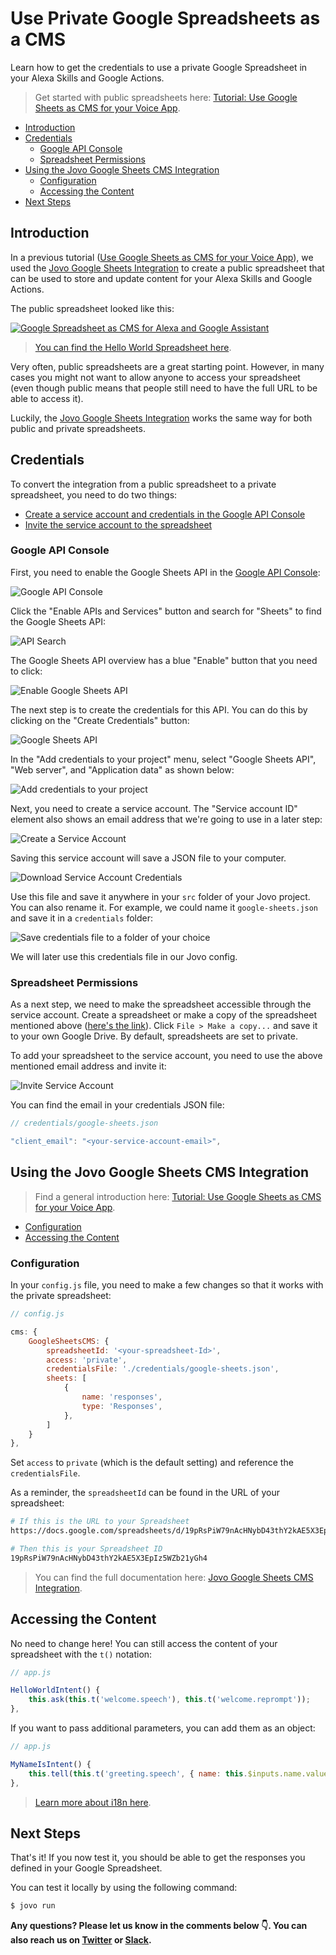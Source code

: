 # Use Private Google Spreadsheets as a CMS

Learn how to get the credentials to use a private Google Spreadsheet in your Alexa Skills and Google Actions.

> Get started with public spreadsheets here: [Tutorial: Use Google Sheets as CMS for your Voice App](https://www.jovo.tech/tutorials/google-sheets-cms).

* [Introduction](#introduction)
* [Credentials](#credentials)
   * [Google API Console](#google-api-console)
   * [Spreadsheet Permissions](#spreadsheet-permissions)
* [Using the Jovo Google Sheets CMS Integration](#using-the-jovo-google-sheets-cms-integration)
   * [Configuration](#configuration)
   * [Accessing the Content](#accessing-the-content)
* [Next Steps](#next-steps)



## Introduction

In a previous tutorial ([Use Google Sheets as CMS for your Voice App](https://www.jovo.tech/tutorials/google-sheets-cms)), we used the [Jovo Google Sheets Integration](https://www.jovo.tech/marketplace/jovo-cms-googlesheets) to create a public spreadsheet that can be used to store and update content for your Alexa Skills and Google Actions.

The public spreadsheet looked like this:

[![Google Spreadsheet as CMS for Alexa and Google Assistant](./img/google-spreadsheet-screenshot.jpg)](https://docs.google.com/spreadsheets/d/19pRsPiW79nAcHNybD43thY2kAE5X3EpIz5WZb21yGh4)

> [You can find the Hello World Spreadsheet here](https://docs.google.com/spreadsheets/d/19pRsPiW79nAcHNybD43thY2kAE5X3EpIz5WZb21yGh4).

Very often, public spreadsheets are a great starting point. However, in many cases you might not want to allow anyone to access your spreadsheet (even though public means that people still need to have the full URL to be able to access it).

Luckily, the [Jovo Google Sheets Integration](https://www.jovo.tech/marketplace/jovo-cms-googlesheets) works the same way for both public and private spreadsheets. 

## Credentials

To convert the integration from a public spreadsheet to a private spreadsheet, you need to do two things:

* [Create a service account and credentials in the Google API Console](#google-api-console)
* [Invite the service account to the spreadsheet](#spreadsheet-permissions)

### Google API Console

First, you need to enable the Google Sheets API in the [Google API Console](https://console.developers.google.com):

![Google API Console](./img/google-api-console.jpg)

Click the "Enable APIs and Services" button and search for "Sheets" to find the Google Sheets API:

![API Search](./img/api-search.jpg)

The Google Sheets API overview has a blue "Enable" button that you need to click:

![Enable Google Sheets API](./img/enable-google-sheets.jpg)

The next step is to create the credentials for this API. You can do this by clicking on the "Create Credentials" button:

![Google Sheets API](./img/google-sheets-api.jpg)

In the "Add credentials to your project" menu, select "Google Sheets API", "Web server", and "Application data" as shown below:

![Add credentials to your project](./img/add-credentials.jpg)

Next, you need to create a service account. The "Service account ID" element also shows an email address that we're going to use in a later step: 

![Create a Service Account](./img/create-service-account.jpg)

Saving this service account will save a JSON file to your computer.

![Download Service Account Credentials](./img/download-service-account-credentials.jpg)

Use this file and save it anywhere in your `src` folder of your Jovo project. You can also rename it. For example, we could name it `google-sheets.json` and save it in a `credentials` folder:

![Save credentials file to a folder of your choice](./img/credentials-folder.jpg)

We will later use this credentials file in our Jovo config.

### Spreadsheet Permissions

As a next step, we need to make the spreadsheet accessible through the service account. Create a spreadsheet or make a copy of the spreadsheet mentioned above ([here's the link](https://docs.google.com/spreadsheets/d/19pRsPiW79nAcHNybD43thY2kAE5X3EpIz5WZb21yGh4)). Click `File > Make a copy...` and save it to your own Google Drive. By default, spreadsheets are set to private.

To add your spreadsheet to the service account, you need to use the above mentioned email address and invite it:

![Invite Service Account](./img/invite-service-account.jpg)

You can find the email in your credentials JSON file:

```javascript
// credentials/google-sheets.json

"client_email": "<your-service-account-email>",
```


## Using the Jovo Google Sheets CMS Integration

> Find a general introduction here: [Tutorial: Use Google Sheets as CMS for your Voice App](https://www.jovo.tech/tutorials/google-sheets-cms).

* [Configuration](#configuration)
* [Accessing the Content](#accessing-the-content)


### Configuration

In your `config.js` file, you need to make a few changes so that it works with the private spreadsheet:

```javascript
// config.js

cms: {
    GoogleSheetsCMS: {
        spreadsheetId: '<your-spreadsheet-Id>',
        access: 'private',
        credentialsFile: './credentials/google-sheets.json',
        sheets: [
            {
                name: 'responses',
                type: 'Responses',
            },
        ]
    }
},
```

Set `access` to `private` (which is the default setting) and reference the `credentialsFile`.

As a reminder, the `spreadsheetId` can be found in the URL of your spreadsheet:

```sh
# If this is the URL to your Spreadsheet
https://docs.google.com/spreadsheets/d/19pRsPiW79nAcHNybD43thY2kAE5X3EpIz5WZb21yGh4/edit?usp=sharing

# Then this is your Spreadsheet ID
19pRsPiW79nAcHNybD43thY2kAE5X3EpIz5WZb21yGh4
```

> You can find the full documentation here: [Jovo Google Sheets CMS Integration](https://www.jovo.tech/docs/cms/google-sheets).

## Accessing the Content

No need to change here! You can still access the content of your spreadsheet with the `t()` notation:

```javascript
// app.js

HelloWorldIntent() {
    this.ask(this.t('welcome.speech'), this.t('welcome.reprompt'));
},
```

If you want to pass additional parameters, you can add them as an object:

```javascript
// app.js

MyNameIsIntent() {
    this.tell(this.t('greeting.speech', { name: this.$inputs.name.value }));
},
```

> [Learn more about i18n here](https://www.jovo.tech/docs/output/i18n).


## Next Steps

That's it! If you now test it, you should be able to get the responses you defined in your Google Spreadsheet.

You can test it locally by using the following command:

```sh
$ jovo run
```


**Any questions? Please let us know in the comments below 👇. You can also reach us on [Twitter](https://twitter.com/jovotech) or [Slack](https://www.jovo.tech/slack).**

<!--[metadata]: { "description": "Learn how to get the credentials to use a private Google Spreadsheet in your Alexa Skills and Google Actions.", "author": "jan-koenig", "tags": "Google Sheets, CMS", "og-image": "https://www.jovo.tech/img/tutorials/google-sheets-cms/google-sheets-cms.jpg" }-->

